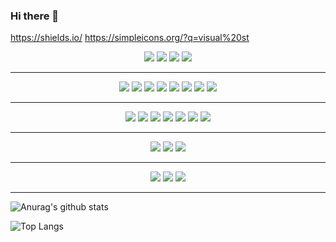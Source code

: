 ### Hi there 👋

<!--
**xodn234/xodn234** is a ✨ _special_ ✨ repository because its `README.md` (this file) appears on your GitHub profile.

Here are some ideas to get you started:

- 🔭 I’m currently working on ...
- 🌱 I’m currently learning ...
- 👯 I’m looking to collaborate on ...
- 🤔 I’m looking for help with ...
- 💬 Ask me about ...
- 📫 How to reach me: ...
- 😄 Pronouns: ...
- ⚡ Fun fact: ...
-->

https://shields.io/
https://simpleicons.org/?q=visual%20st

<div align="center">
<img src="https://img.shields.io/badge/GitHub-181717?style=plastic&logo=GitHub&logoColor=black"/> 
<img src="https://img.shields.io/badge/Velog-20c997?style=plastic&logo=Velog&logoColor=black"/>
<img src="https://img.shields.io/badge/Gmail-ea4335?style=plastic&logo=Gmail&logoColor=black"/>
<img src="https://img.shields.io/badge/Naver-03C75A?style=plastic&logo=Naver&logoColor=black"/>
</div>

- - -
<div align="center">
<img src="https://img.shields.io/badge/Python-3776ab?style=plastic&logo=Python&logoColor=black"/> 
<img src="https://img.shields.io/badge/C-a8b9cc?style=plastic&logo=C&logoColor=black"/> 
<img src="https://img.shields.io/badge/pandas-150458?style=plastic&logo=pandas&logoColor=black"/> 
<img src="https://img.shields.io/badge/NumPy-013243?style=plastic&logo=NumPy&logoColor=black"/> 
<img src="https://img.shields.io/badge/Plotly-3f4f75?style=plastic&logo=Plotly&logoColor=black"/> 
<img src="https://img.shields.io/badge/scikit-learn-f7931e?style=plastic&logo=scikit-learn&logoColor=black"/> 
<img src="https://img.shields.io/badge/TensorFlow-ff6f00?style=plastic&logo=TensorFlow&logoColor=black"/> 
<img src="https://img.shields.io/badge/Keras-d00000?style=plastic&logo=Keras&logoColor=black"/>
</div>

- - -

<div align="center">
  <img src="https://img.shields.io/badge/Git-f05032?style=plastic&logo=Git&logoColor=black"/>
<img src="https://img.shields.io/badge/Google Colab-orange?style=plastic&logo=Google Colab&logoColor=black"/>  
<img src="https://img.shields.io/badge/Jupyter-orange?style=plastic&logo=Jupyter&logoColor=black"/> 
<img src="https://img.shields.io/badge/Visual Studio-blueviolet?style=plastic&logo=Visual Studio&logoColor=black"/> 
<img src="https://img.shields.io/badge/Visual Studio Code-blue?style=plastic&logo=Visual Studio Code&logoColor=black"/>
<img src="https://img.shields.io/badge/Anaconda-green?style=plastic&logo=Anaconda&logoColor=black"/> 
<img src="https://img.shields.io/badge/Docker-blue?style=plastic&logo=Docker&logoColor=black"/>
</div>

- - -

<div align="center">
<img src="https://img.shields.io/badge/SQLite-blue?style=plastic&logo=SQLite&logoColor=black"/> 
<img src="https://img.shields.io/badge/PostgreSQL-informational?style=plastic&logo=PostgreSQL&logoColor=black"/>
<img src="https://img.shields.io/badge/MongoDB-success?style=plastic&logo=MongoDB&logoColor=black"/>
</div>

- - -

<div align="center">
<img src="https://img.shields.io/badge/Flask-lightgray?style=plastic&logo=Flask&logoColor=black"/> 
<img src="https://img.shields.io/badge/Heroku-blueviolet?style=plastic&logo=Heroku&logoColor=black"/>
<img src="https://img.shields.io/badge/Metabase-blue?style=plastic&logo=Metabase&logoColor=black"/>
</div>

- - -

![Anurag's github stats](https://github-readme-stats.vercel.app/api?username=xodn234&show_icons=true&theme=tokyonight)

![Top Langs](https://github-readme-stats.vercel.app/api/top-langs/?username=xodn234&layout=compact&theme=tokyonight)



<!-- [![Solved.ac 프로필](http://mazassumnida.wtf/api/v2/generate_badge?boj=xodn234)]
(https://solved.ac/xodn234)
 -->

